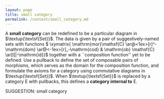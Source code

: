 ```yaml
---
layout: page
title: small category
permalink: /context/small_category.md
---
```

 A **small category** can be redefined to be a particular diagram in $\textup{\textsf{Set}}$. The data is given by a pair of suggestively-named sets with functions
$ \xymatrix{ \mathrm{mor}\mathsf{C} \ar@<1ex>[r]^-\mathrm{dom} \ar@<-1ex>[r]_-\mathrm{cod} & \mathrm{ob} \mathsf{C} \ar[l]|-\mathrm{id}}$
together with a ``composition function'' yet to be defined. Use a pullback to define the set of composable pairs of morphisms, which serves as the domain for the composition function, and formulate the axioms for a category using commutative diagrams in $\textup{\textsf{Set}}$. When $\textup{\textsf{Set}}$ is replaced by a category $\mathsf{E}$ with pullbacks, this defines  a **category internal to** $\mathsf{E}$.


SUGGESTION: small category